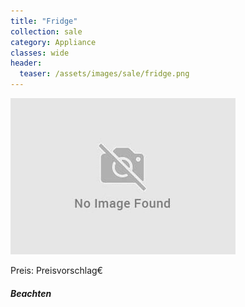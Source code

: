 ```yaml
---
title: "Fridge"
collection: sale
category: Appliance
classes: wide
header: 
  teaser: /assets/images/sale/fridge.png
---
```




<img src="/assets/images/sale/fridge.png" alt="Fridge">

Preis: Preisvorschlag€

##### Beachten
